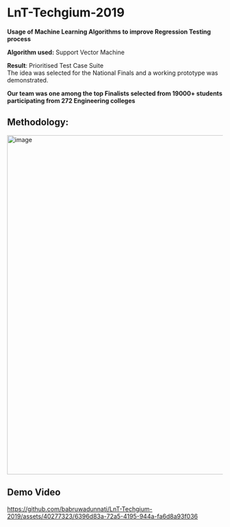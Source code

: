 # LnT-Techgium-2019

<b> Usage of Machine Learning Algorithms to improve Regression Testing process </b>

<b>Algorithm used:</b> Support Vector Machine <br>

<b>Result</b>: Prioritised Test Case Suite <br>
The idea was selected for the National Finals and a working prototype was demonstrated. <br>

<b>Our team was one among the top Finalists selected from  19000+ students participating from 272 Engineering colleges </b>

## Methodology:
<img width="791" alt="image" src="https://github.com/babruwadunnati/LnT-Techgium-2019/assets/40277323/8f279ae3-076a-4aee-b212-35cd413f414f">


## Demo Video

https://github.com/babruwadunnati/LnT-Techgium-2019/assets/40277323/6396d83a-72a5-4195-944a-fa6d8a93f036


